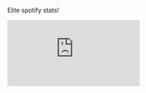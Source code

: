 Elite spotify stats!



![Architecture](https://github.com/ethancschwab/elite-spotify-stats/blob/master/frontend/media/EliteStats.pdf)
